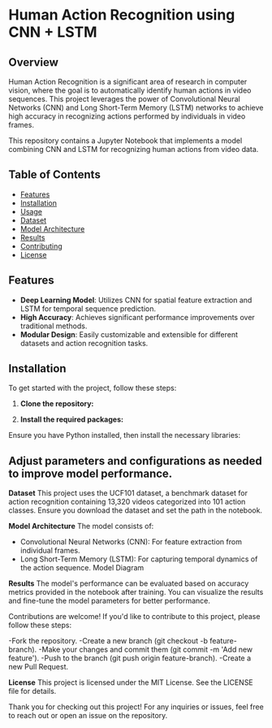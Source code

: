 # Human Action Recognition using CNN + LSTM

## Overview

Human Action Recognition is a significant area of research in computer vision, where the goal is to automatically identify human actions in video sequences. This project leverages the power of Convolutional Neural Networks (CNN) and Long Short-Term Memory (LSTM) networks to achieve high accuracy in recognizing actions performed by individuals in video frames.

This repository contains a Jupyter Notebook that implements a model combining CNN and LSTM for recognizing human actions from video data.

## Table of Contents

- [Features](#features)
- [Installation](#installation)
- [Usage](#usage)
- [Dataset](#dataset)
- [Model Architecture](#model-architecture)
- [Results](#results)
- [Contributing](#contributing)
- [License](#license)

## Features

- **Deep Learning Model**: Utilizes CNN for spatial feature extraction and LSTM for temporal sequence prediction.
- **High Accuracy**: Achieves significant performance improvements over traditional methods.
- **Modular Design**: Easily customizable and extensible for different datasets and action recognition tasks.

## Installation

To get started with the project, follow these steps:

1. **Clone the repository:**

2. **Install the required packages:**

Ensure you have Python installed, then install the necessary libraries:

## Adjust parameters and configurations as needed to improve model performance.

**Dataset**
This project uses the UCF101 dataset, a benchmark dataset for action recognition containing 13,320 videos categorized into 101 action classes. Ensure you download the dataset and set the path in the notebook.

**Model Architecture**
The model consists of:

- Convolutional Neural Networks (CNN): For feature extraction from individual frames.
- Long Short-Term Memory (LSTM): For capturing temporal dynamics of the action sequence.
Model Diagram

**Results**
The model's performance can be evaluated based on accuracy metrics provided in the notebook after training. You can visualize the results and fine-tune the model parameters for better performance.

Contributions are welcome! If you'd like to contribute to this project, please follow these steps:

-Fork the repository.
-Create a new branch (git checkout -b feature-branch).
-Make your changes and commit them (git commit -m 'Add new feature').
-Push to the branch (git push origin feature-branch).
-Create a new Pull Request.

**License**
This project is licensed under the MIT License. See the LICENSE file for details.

Thank you for checking out this project! For any inquiries or issues, feel free to reach out or open an issue on the repository.


